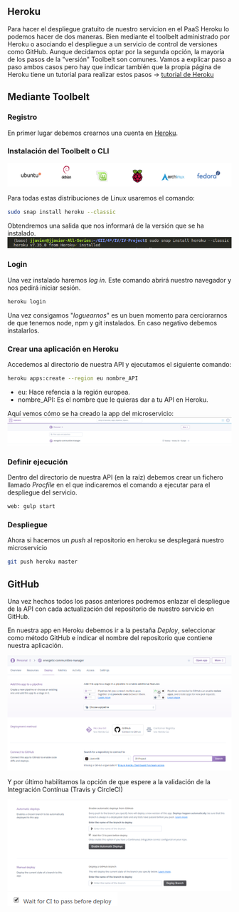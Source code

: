 ## Heroku

Para hacer el despliegue gratuito de nuestro servicion en el PaaS Heroku lo podemos hacer de dos maneras. Bien mediante el toolbelt administrado por Heroku o asociando el despliegue a un servicio de control de versiones como GitHub. Aunque decidamos optar por la segunda opción, la mayoría de los pasos de la "versión" Toolbelt son comunes. Vamos a explicar paso a paso ambos casos pero hay que indicar también que la propia página de Heroku tiene un tutorial para realizar estos pasos $\rightarrow$ [tutorial de Heroku](https://devcenter.heroku.com/start)

## Mediante Toolbelt

### Registro

En primer lugar debemos crearnos una cuenta en [Heroku](https://signup.heroku.com/dc).

### Instalación del Toolbelt o CLI

![Distros](./images/distros.png)

Para todas estas distribuciones de Linux usaremos el comando:

```bash
sudo snap install heroku --classic
```
Obtendremos una salida que nos informará de la versión que se ha instalado.
![Install](./images/install.png)

### Login

Una vez instalado haremos _log in_. Este comando abrirá nuestro navegador y nos pedirá iniciar sesión.

```bash
heroku login
```

Una vez consigamos "_loguearnos_" es un buen momento para cerciorarnos de que tenemos node, npm y git instalados. En caso negativo debemos instalarlos.

### Crear una aplicación en Heroku

Accedemos al directorio de nuestra API y ejecutamos el siguiente comando:

```bash
heroku apps:create --region eu nombre_API
```

- eu: Hace refencia a la región europea.
- nombre_API: Es el nombre que le quieras dar a tu API en Heroku.

Aquí vemos cómo se ha creado la app del microservicio:
![APP](./images/app-heroku.png)

### Definir ejecución

Dentro del directorio de nuestra API (en la raíz) debemos crear un fichero llamado _Procfile_ en el que indicaremos el comando a ejecutar para el despliegue del servicio.

```bash
web: gulp start
```

### Despliegue

Ahora si hacemos un _push_ al repositorio en heroku se desplegará nuestro microservicio

```bash
git push heroku master
```

## GitHub

Una vez hechos todos los pasos anteriores podremos enlazar el despliegue de la API con cada actualización del repositorio de nuestro servicio en GitHub.

En nuestra app en Heroku debemos ir a la pestaña _Deploy_, seleccionar como método GitHub e indicar el nombre del repositorio que contiene nuestra aplicación.

![Despliegue](./images/despliegue.png)

Y por último habilitamos la opción de que espere a la validación de la Integración Contínua (Travis y CircleCI)

![CI en Heroku](./images/ci.png)
![CI en Heroku](./images/ci2.png)